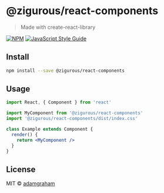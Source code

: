 # @zigurous/react-components

> Made with create-react-library

[![NPM](https://img.shields.io/npm/v/@zigurous/react-components.svg)](https://www.npmjs.com/package/@zigurous/react-components) [![JavaScript Style Guide](https://img.shields.io/badge/code_style-standard-brightgreen.svg)](https://standardjs.com)

## Install

```bash
npm install --save @zigurous/react-components
```

## Usage

```jsx
import React, { Component } from 'react'

import MyComponent from '@zigurous/react-components'
import '@zigurous/react-components/dist/index.css'

class Example extends Component {
  render() {
    return <MyComponent />
  }
}
```

## License

MIT © [adamgraham](https://github.com/adamgraham)
